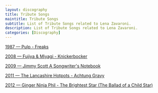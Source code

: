 ```yaml
---
layout: discography
title: Tribute Songs
maintitle: Tribute Songs
subtitle: List of Tribute Songs related to Lena Zavaroni.
description: List of Tribute Songs related to Lena Zavaroni.
categories: [Discography]
---
```


<a href="/discography/tribute-songs/1987-05-11-pulp-freaks">1987 &#8212; Pulp - Freaks</a>

<a href="/discography/tribute-songs/2008-09-01-fujiyaand-miyagi-knickerbocker">2008 &#8212; Fujiya & Miyagi - Knickerbocker</a>

<a href="/discography/tribute-songs/2009-06-01-jimmy-scott-a-songwriters-notebook">2009 &#8212; Jimmy Scott A Songwriter's Notebook</a>

<a href="/discography/tribute-songs/2011-06-27-thelancashire-hotpots-achtung-gravy">2011 &#8212; The Lancashire Hotpots - Achtung Gravy</a>

<a href="/discography/tribute-songs/2012-03-28-ginger-ninja-phil-the-brightest-star">2012 &#8212; Ginger Ninja Phil - The Brightest Star (The Ballad of a Child Star)</a>
